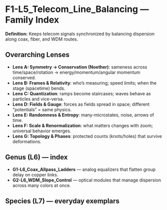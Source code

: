 # F1-L5_Telecom_Line_Balancing — Family Index
**Definition:** Keeps telecom signals synchronized by balancing dispersion along coax, fiber, and WDM routes.

## Overarching Lenses

- **Lens A: Symmetry -> Conservation (Noether)**: sameness across time/space/rotation → energy/momentum/angular momentum conserved.
- **Lens B: Frames & Relativity**: who’s measuring; speed limits; when the stage (spacetime) bends.
- **Lens C: Quantization**: ramps become staircases; waves behave as particles and vice-versa.
- **Lens D: Fields & Gauge**: forces as fields spread in space; different “potentials” = same physics.
- **Lens E: Randomness & Entropy**: many-microstates, noise, arrows of time.
- **Lens F: Scale & Renormalization**: what matters changes with zoom; universal behavior emerges.
- **Lens G: Topology & Phases**: protected counts (knots/holes) that survive deformations.

## Genus (L6) — index
- **G1-L6_Coax_Allpass_Ladders** — analog equalizers that flatten group delay on copper links.
- **G2-L6_WDM_Slope_Control** — optical modules that manage dispersion across many colors at once.

## Species (L7) — everyday exemplars
